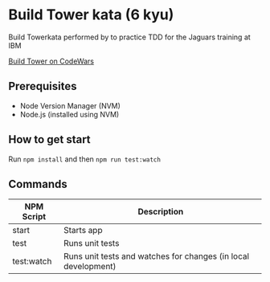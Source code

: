 # Build Tower kata (6 kyu) 

Build Towerkata performed by to practice TDD for the Jaguars training at IBM

[Build Tower on CodeWars](https://www.codewars.com/kata/576757b1df89ecf5bd00073b)

## Prerequisites

- Node Version Manager (NVM)
- Node.js (installed using NVM)

## How to get start

Run `npm install` and then `npm run test:watch`

## Commands

| NPM Script | Description                                                    |
| ---------- | -------------------------------------------------------------- |
| start      | Starts app                                                     |
| test       | Runs unit tests                                                |
| test:watch | Runs unit tests and watches for changes (in local development) |
